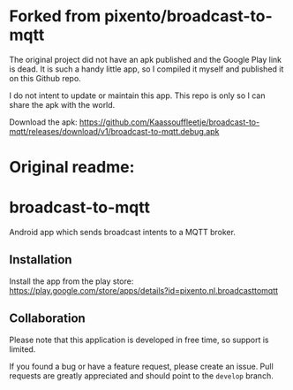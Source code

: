 # Forked from pixento/broadcast-to-mqtt
The original project did not have an apk published and the Google Play link is dead. It is such a handy little app, so I compiled it myself and published it on this Github repo.

I do not intent to update or maintain this app. This repo is only so I can share the apk with the world.

Download the apk: https://github.com/Kaassouffleetje/broadcast-to-mqtt/releases/download/v1/broadcast-to-mqtt.debug.apk

# Original readme:
# broadcast-to-mqtt
Android app which sends broadcast intents to a MQTT broker.

## Installation
Install the app from the play store: https://play.google.com/store/apps/details?id=pixento.nl.broadcasttomqtt

## Collaboration
Please note that this application is developed in free time, so support is limited.

If you found a bug or have a feature request, please create an issue.
Pull requests are greatly appreciated and should point to the `develop` branch.
